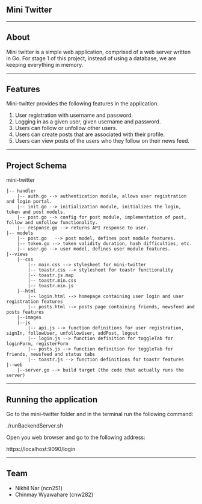 ## Mini Twitter
---

## About

Mini twitter is a simple web application, comprised of a web server written in Go. For stage 1 of this project, instead of using a database, we are keeping everything in memory. 

---

## Features

Mini-twitter provides the following features in the application.

1. User registration with username and password.
2. Logging in as a given user, given username and password.
3. Users can follow or unfollow other users.
4. Users can create posts that are associated with their profile.
5. Users can view posts of the users who they follow on their news feed.

---

## Project Schema

mini-twitter 

    |-- handler
    	|-- auth.go --> authentication module, allows user registration and login portal.
    	|-- init.go --> initialization module, initializes the login, token and post models.
    	|-- post.go --> config for post module, implementation of post, follow and unfollow functionality.
    	|-- response.go --> returns API response to user.
    |-- models
        |-- post.go   --> post model, defines post module features.
        |-- token.go --> token validity duration, hash difficulties, etc.
        |-- user.go --> user model, defines user module features.
	|--views
		|--css
			|-- main.css --> stylesheet for mini-twitter
			|-- toastr.css --> stylesheet for toastr functionality
			|-- toastr.js.map
			|-- toastr.min.css
			|-- toastr.min.js
		|--html
			|-- login.html --> homepage containing user login and user registration features
			|-- posts.html --> posts page containing friends, newsfeed and posts features
		|--images
		|--js
			|-- api.js --> function definitions for user registration, signIn, followUser, unfollowUser, addPost, logout
			|-- login.js --> function definition for toggleTab for loginForm, registerForm
			|-- posts.js --> function definition for toggleTab for friends, newsfeed and status tabs
			|-- toastr.js --> function definitions for toastr features
	|--web
		|--server.go --> build target (the code that actually runs the server)

---

## Running the application

Go to the mini-twitter folder and in the terminal run the following command:

./runBackendServer.sh

Open you web browser and go to the following address:

https://localhost:9090/login

---


## Team
* Nikhil Nar (ncn251)
* Chinmay Wyawahare (cnw282)